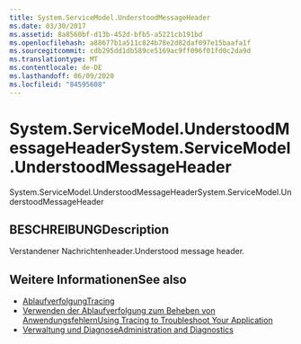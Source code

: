 ```yaml
---
title: System.ServiceModel.UnderstoodMessageHeader
ms.date: 03/30/2017
ms.assetid: 8a8560bf-d13b-452d-bfb5-a5221cb191bd
ms.openlocfilehash: a88677b1a511c824b78e2d82daf097e15baafa1f
ms.sourcegitcommit: cdb295dd1db589ce5169ac9ff096f01fd0c2da9d
ms.translationtype: MT
ms.contentlocale: de-DE
ms.lasthandoff: 06/09/2020
ms.locfileid: "84595608"
---
```

# <a name="systemservicemodelunderstoodmessageheader"></a><span data-ttu-id="f26dd-102">System.ServiceModel.UnderstoodMessageHeader</span><span class="sxs-lookup"><span data-stu-id="f26dd-102">System.ServiceModel.UnderstoodMessageHeader</span></span>
<span data-ttu-id="f26dd-103">System.ServiceModel.UnderstoodMessageHeader</span><span class="sxs-lookup"><span data-stu-id="f26dd-103">System.ServiceModel.UnderstoodMessageHeader</span></span>  
  
## <a name="description"></a><span data-ttu-id="f26dd-104">BESCHREIBUNG</span><span class="sxs-lookup"><span data-stu-id="f26dd-104">Description</span></span>  
 <span data-ttu-id="f26dd-105">Verstandener Nachrichtenheader.</span><span class="sxs-lookup"><span data-stu-id="f26dd-105">Understood message header.</span></span>  
  
## <a name="see-also"></a><span data-ttu-id="f26dd-106">Weitere Informationen</span><span class="sxs-lookup"><span data-stu-id="f26dd-106">See also</span></span>

- [<span data-ttu-id="f26dd-107">Ablaufverfolgung</span><span class="sxs-lookup"><span data-stu-id="f26dd-107">Tracing</span></span>](index.md)
- [<span data-ttu-id="f26dd-108">Verwenden der Ablaufverfolgung zum Beheben von Anwendungsfehlern</span><span class="sxs-lookup"><span data-stu-id="f26dd-108">Using Tracing to Troubleshoot Your Application</span></span>](using-tracing-to-troubleshoot-your-application.md)
- [<span data-ttu-id="f26dd-109">Verwaltung und Diagnose</span><span class="sxs-lookup"><span data-stu-id="f26dd-109">Administration and Diagnostics</span></span>](../index.md)
